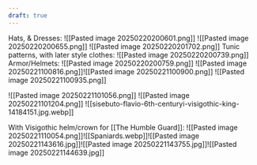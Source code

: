```yaml
---
draft: true
---
```

Hats, & Dresses:
![[Pasted image 20250220200601.png]]
![[Pasted image 20250220200655.png]]
![[Pasted image 20250220201702.png]]
Tunic patterns, with later style clothes:
![[Pasted image 20250220200739.png]]
Armor/Helmets:
![[Pasted image 20250220200759.png]]
![[Pasted image 20250221100816.png]]![[Pasted image 20250221100900.png]]
![[Pasted image 20250221100935.png]]

![[Pasted image 20250221101056.png]]
![[Pasted image 20250221101204.png]]
![[sisebuto-flavio-6th-centuryi-visigothic-king-14184151.jpg.webp]]

With Visigothic helm/crown for [[The Humble Guard]]:
![[Pasted image 20250221110054.png]]![[Spaniards.webp]]![[Pasted image 20250221143616.jpg]]![[Pasted image 20250221143755.jpg]]![[Pasted image 20250221144639.jpg]]